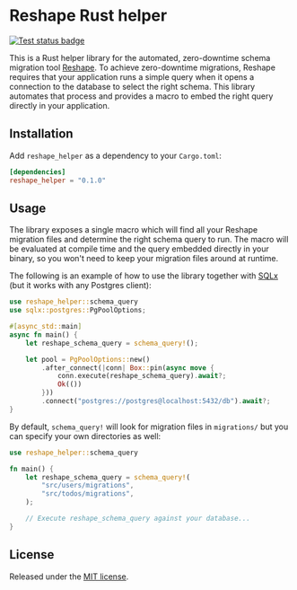 # Reshape Rust helper

[![Test status badge](https://github.com/fabianlindfors/reshape-helper/actions/workflows/test.yaml/badge.svg)](https://github.com/fabianlindfors/reshape-helper/actions/workflows/test.yaml)

This is a Rust helper library for the automated, zero-downtime schema migration tool [Reshape](https://github.com/fabianlindfors/reshape). To achieve zero-downtime migrations, Reshape requires that your application runs a simple query when it opens a connection to the database to select the right schema. This library automates that process and provides a macro to embed the right query directly in your application.

## Installation

Add `reshape_helper` as a dependency to your `Cargo.toml`:

```toml
[dependencies]
reshape_helper = "0.1.0"
```

## Usage

The library exposes a single macro which will find all your Reshape migration files and determine the right schema query to run. The macro will be evaluated at compile time and the query embedded directly in your binary, so you won't need to keep your migration files around at runtime.

The following is an example of how to use the library together with [SQLx](https://github.com/launchbadge/sqlx) (but it works with any Postgres client):

```rust
use reshape_helper::schema_query
use sqlx::postgres::PgPoolOptions;

#[async_std::main]
async fn main() {
	let reshape_schema_query = schema_query!();

	let pool = PgPoolOptions::new()
		.after_connect(|conn| Box::pin(async move {
			conn.execute(reshape_schema_query).await?;
			Ok(())
		}))
		.connect("postgres://postgres@localhost:5432/db").await?;
}
```

By default, `schema_query!` will look for migration files in `migrations/` but you can specify your own directories as well:

```rust
use reshape_helper::schema_query

fn main() {
	let reshape_schema_query = schema_query!(
		"src/users/migrations",
		"src/todos/migrations",
	);

	// Execute reshape_schema_query against your database...
}
```

## License

Released under the [MIT license](https://choosealicense.com/licenses/mit/).

